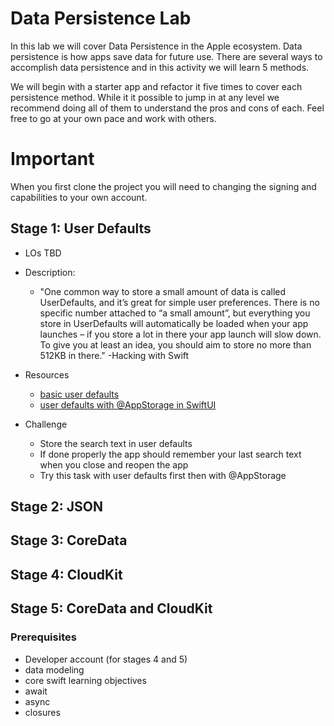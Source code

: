 # Data Persistence Lab

In this lab we will cover Data Persistence in the Apple ecosystem. Data persistence is how apps save data for future use. There are several ways to accomplish data persistence and in this activity we will learn 5 methods. 

We will begin with a starter app and refactor it five times to cover each persistence method. While it it possible to jump in at any level we recommend doing all of them to understand the pros and cons of each. Feel free to go at your own pace and work with others.


# Important
When you first clone the project you will need to changing the signing and capabilities to your own account.

## Stage 1: User Defaults
- LOs TBD

- Description:
  - "One common way to store a small amount of data is called UserDefaults, and it’s great for simple user preferences. There is no specific number attached to “a small amount”, but everything you store in UserDefaults will automatically be loaded when your app launches – if you store a lot in there your app launch will slow down. To give you at least an idea, you should aim to store no more than 512KB in there." -Hacking with Swift

- Resources
  - [basic user defaults](https://www.hackingwithswift.com/read/12/2/reading-and-writing-basics-userdefaults)
  - [user defaults with @AppStorage in SwiftUI](https://www.hackingwithswift.com/books/ios-swiftui/storing-user-settings-with-userdefaults)
- Challenge
  - Store the search text in user defaults
  - If done properly the app should remember your last search text when you close and reopen the app
  - Try this task with user defaults first then with @AppStorage

## Stage 2: JSON

## Stage 3: CoreData

## Stage 4: CloudKit

## Stage 5: CoreData and CloudKit


### Prerequisites
- Developer account (for stages 4 and 5)
- data modeling
- core swift learning objectives
- await
- async
- closures
